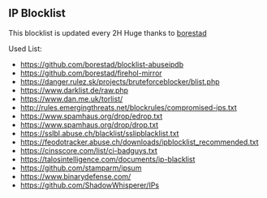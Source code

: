 ## IP Blocklist

This blocklist is updated every 2H
Huge thanks to [borestad](https://www.github.com/borestad)

Used List:
- https://github.com/borestad/blocklist-abuseipdb
- https://github.com/borestad/firehol-mirror
- https://danger.rulez.sk/projects/bruteforceblocker/blist.php
- https://www.darklist.de/raw.php
- https://www.dan.me.uk/torlist/
- http://rules.emergingthreats.net/blockrules/compromised-ips.txt
- https://www.spamhaus.org/drop/edrop.txt
- https://www.spamhaus.org/drop/drop.txt
- https://sslbl.abuse.ch/blacklist/sslipblacklist.txt
- https://feodotracker.abuse.ch/downloads/ipblocklist_recommended.txt
- https://cinsscore.com/list/ci-badguys.txt
- https://talosintelligence.com/documents/ip-blacklist
- https://github.com/stamparm/ipsum
- https://www.binarydefense.com/
- https://github.com/ShadowWhisperer/IPs
